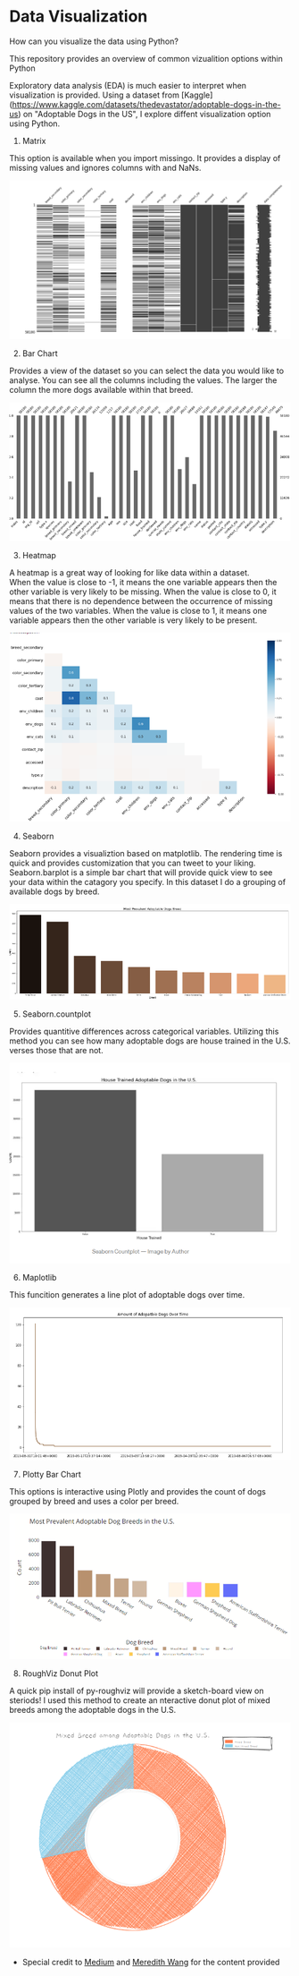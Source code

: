 # Data Visualization

How can you visualize the data using Python?

This repository provides an overview of common vizualition options within Python

Exploratory data analysis (EDA) is much easier to interpret when visualization is provided.  Using a dataset from [Kaggle] (https://www.kaggle.com/datasets/thedevastator/adoptable-dogs-in-the-us) on "Adoptable Dogs in the US", I explore diffent visualization option using Python.

1. Matrix

This option is available when you import missingo. It provides a display of missing values and ignores columns with and NaNs. 

![grayscale](Images/grayscale.png)

2. Bar Chart

Provides a view of the dataset so you can select the data you would like to analyse.  You can see all the columns including the values.  The larger the column the more dogs available within that breed.

![barchart](Images/barchart.png)

3. Heatmap

A heatmap is a great way of looking for like data within a dataset.  
    When the value is close to -1, it means the one variable appears then the other variable is very likely to be missing.
    When the value is close to 0, it means that there is no dependence between the occurrence of missing values of the two variables.
    When the value is close to 1, it means one variable appears then the other variable is very likely to be present.

![heatmap](Images/heatmap.png)

4. Seaborn

Seaborn provides a visualiztion based on matplotlib.  The rendering time is quick and provides customization that you can tweet to your liking. Seaborn.barplot is a simple bar chart that will provide quick view to see your data within the catagory you specify.  In this dataset I do a grouping of available dogs by breed.

![barcolor](Images/barcolor.png)

5. Seaborn.countplot

Provides quantitive differences across categorical variables. Utilizing this method you can see how many adoptable dogs are house trained in the U.S. verses those that are not.

![seaborncountplot](Images/seaborncountplot.png)

6. Maplotlib

This funcition generates a line plot of adoptable dogs over time.

![lineplot](Images/lineplot.png)

7. Plotty Bar Chart

This options is interactive using Plotly and provides the count of dogs grouped by breed and uses a color per breed.

![barcolor2](Images/barcolor2.png)

8. RoughViz Donut Plot

A quick pip install of py-roughviz will provide a sketch-board view on steriods!  I used this method to create an nteractive donut plot of mixed breeds among the adoptable dogs in the U.S.

![donut](Images/donut.png)


* Special credit to [Medium](https://medium.com/mlearning-ai/visualization-tools-with-python-2d6c6a0d7a02) and [Meredith Wang](https://github.com/m3redithw/data-science-visualizations) for the content provided
